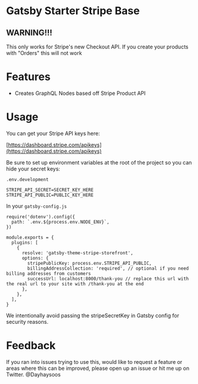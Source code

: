 # Gatsby Starter Stripe Base

## WARNING!!!

This only works for Stripe's new Checkout API. If you create your products with "Orders" this will not work


# Features

- Creates GraphQL Nodes based off Stripe Product API

# Usage


You can get your Stripe API keys here:

[https://dashboard.stripe.com/apikeys](https://dashboard.stripe.com/apikeys)

Be sure to set up environment variables at the root of the project so you can hide your secret keys:

`.env.development`

```
STRIPE_API_SECRET=SECRET_KEY_HERE
STRIPE_API_PUBLIC=PUBLIC_KEY_HERE

```


In your `gatsby-config.js`

```
require('dotenv').config({
  path: `.env.${process.env.NODE_ENV}`,
})

module.exports = {
  plugins: [
    {
      resolve: 'gatsby-theme-stripe-storefront',
      options: {
        stripePublicKey: process.env.STRIPE_API_PUBLIC,
        billingAddressCollection: 'required', // optional if you need billing addresses from customers
        successUrl: localhost:8000/thank-you // replace this url with the real url to your site with /thank-you at the end
      },
    },
  ],
}

```

We intentionally avoid passing the stripeSecretKey in Gatsby config for security reasons.


# Feedback

If you ran into issues trying to use this, would like to request a feature or areas where this can be improved, please open up an issue or hit me up on Twitter. @Dayhaysoos
